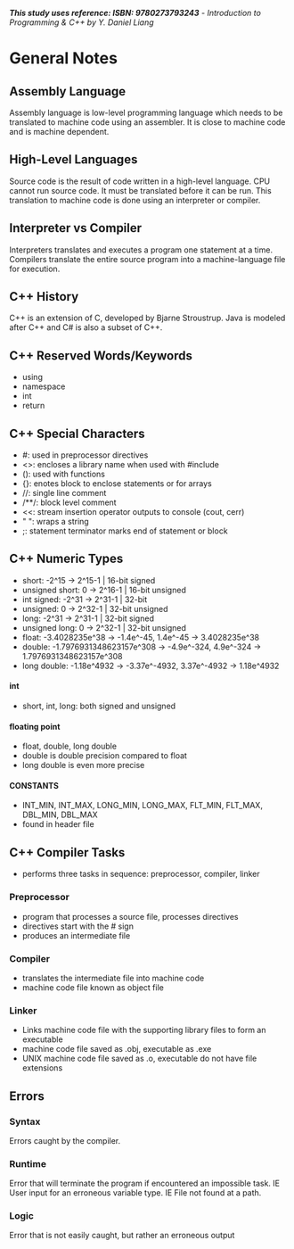 ***This study uses reference: ISBN: 9780273793243***
*- Introduction to Programming & C++ by Y. Daniel Liang*

# General Notes

## Assembly Language
Assembly language is low-level programming language which needs to be
translated to machine code using an assembler. It is close to machine code
and is machine dependent.

## High-Level Languages
Source code is the result of code written in a high-level language.
CPU cannot run source code. It must be translated before it can be run.
This translation to machine code is done using an interpreter or compiler.

## Interpreter vs Compiler
Interpreters translates and executes a program one statement at a time.
Compilers translate the entire source program into a machine-language file for execution.

## C++ History
C++ is an extension of C, developed by Bjarne Stroustrup.
Java is modeled after C++ and C# is also a subset of C++.

## C++ Reserved Words/Keywords
- using
- namespace
- int
- return

## C++ Special Characters
- #: used in preprocessor directives
- <>: encloses a library name when used with #include
- (): used with functions
- {}: enotes block to enclose statements or for arrays
- //: single line comment
- /**/: block level comment
- <<: stream insertion operator outputs to console (cout, cerr)
- " ": wraps a string
- ;: statement terminator marks end of statement or block

## C++ Numeric Types
- short: -2^15 -> 2^15-1 | 16-bit signed
- unsigned short: 0 -> 2^16-1 | 16-bit unsigned
- int signed: -2^31 -> 2^31-1 | 32-bit
- unsigned: 0 -> 2^32-1 | 32-bit unsigned
- long: -2^31 -> 2^31-1 | 32-bit signed
- unsigned long: 0 -> 2^32-1 | 32-bit unsigned
- float: -3.4028235e^38 -> -1.4e^-45, 1.4e^-45 -> 3.4028235e^38
- double: -1.7976931348623157e^308 -> -4.9e^-324, 4.9e^-324 -> 1.7976931348623157e^308
- long double: -1.18e^4932 -> -3.37e^-4932, 3.37e^-4932 -> 1.18e^4932
#### int
- short, int, long: both signed and unsigned
#### floating point
- float, double, long double
- double is double precision compared to float
- long double is even more precise
#### CONSTANTS
- INT_MIN, INT_MAX, LONG_MIN, LONG_MAX, FLT_MIN, FLT_MAX, DBL_MIN, DBL_MAX
- found in <limits> header file

## C++ Compiler Tasks
- performs three tasks in sequence: preprocessor, compiler, linker
### Preprocessor
- program that processes a source file, processes directives
- directives start with the # sign
- produces an intermediate file
### Compiler
- translates the intermediate file into machine code
- machine code file known as object file
### Linker
- Links machine code file with the supporting library files to form an executable
- machine code file saved as .obj, executable as .exe
- UNIX machine code file saved as .o, executable do not have file extensions

## Errors
### Syntax
Errors caught by the compiler.
### Runtime
Error that will terminate the program if encountered an impossible task.
IE User input for an erroneous variable type.
IE File not found at a path.
### Logic
Error that is not easily caught, but rather an erroneous output